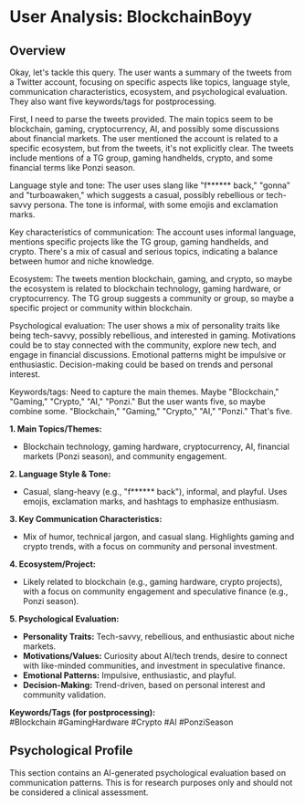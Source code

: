 # User Analysis: BlockchainBoyy

## Overview

<think>
Okay, let's tackle this query. The user wants a summary of the tweets from a Twitter account, focusing on specific aspects like topics, language style, communication characteristics, ecosystem, and psychological evaluation. They also want five keywords/tags for postprocessing.

First, I need to parse the tweets provided. The main topics seem to be blockchain, gaming, cryptocurrency, AI, and possibly some discussions about financial markets. The user mentioned the account is related to a specific ecosystem, but from the tweets, it's not explicitly clear. The tweets include mentions of a TG group, gaming handhelds, crypto, and some financial terms like Ponzi season.

Language style and tone: The user uses slang like "f****** back," "gonna" and "turboawaken," which suggests a casual, possibly rebellious or tech-savvy persona. The tone is informal, with some emojis and exclamation marks.

Key characteristics of communication: The account uses informal language, mentions specific projects like the TG group, gaming handhelds, and crypto. There's a mix of casual and serious topics, indicating a balance between humor and niche knowledge.

Ecosystem: The tweets mention blockchain, gaming, and crypto, so maybe the ecosystem is related to blockchain technology, gaming hardware, or cryptocurrency. The TG group suggests a community or group, so maybe a specific project or community within blockchain.

Psychological evaluation: The user shows a mix of personality traits like being tech-savvy, possibly rebellious, and interested in gaming. Motivations could be to stay connected with the community, explore new tech, and engage in financial discussions. Emotional patterns might be impulsive or enthusiastic. Decision-making could be based on trends and personal interest.

Keywords/tags: Need to capture the main themes. Maybe "Blockchain," "Gaming," "Crypto," "AI," "Ponzi." But the user wants five, so maybe combine some. "Blockchain," "Gaming," "Crypto," "AI," "Ponzi." That's five.
</think>

**1. Main Topics/Themes:**  
- Blockchain technology, gaming hardware, cryptocurrency, AI, financial markets (Ponzi season), and community engagement.  

**2. Language Style & Tone:**  
- Casual, slang-heavy (e.g., "f****** back"), informal, and playful. Uses emojis, exclamation marks, and hashtags to emphasize enthusiasm.  

**3. Key Communication Characteristics:**  
- Mix of humor, technical jargon, and casual slang. Highlights gaming and crypto trends, with a focus on community and personal investment.  

**4. Ecosystem/Project:**  
- Likely related to blockchain (e.g., gaming hardware, crypto projects), with a focus on community engagement and speculative finance (e.g., Ponzi season).  

**5. Psychological Evaluation:**  
- **Personality Traits:** Tech-savvy, rebellious, and enthusiastic about niche markets.  
- **Motivations/Values:** Curiosity about AI/tech trends, desire to connect with like-minded communities, and investment in speculative finance.  
- **Emotional Patterns:** Impulsive, enthusiastic, and playful.  
- **Decision-Making:** Trend-driven, based on personal interest and community validation.  

**Keywords/Tags (for postprocessing):**  
#Blockchain #GamingHardware #Crypto #AI #PonziSeason

## Psychological Profile

This section contains an AI-generated psychological evaluation based on communication patterns. This is for research purposes only and should not be considered a clinical assessment.
